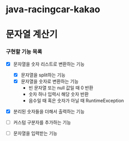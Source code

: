 # java-racingcar-kakao

# 문자열 계산기 
### 구현할 기능 목록
- [x] 문자열을 숫자 리스트로 변환하는 기능
  - [x] 문자열을 split하는 기능
  - [x] 문자열을 숫자로 변환하는 기능
    - 빈 문자열 또는 null 값일 때 0 반환
    - 숫자 하나 입력시 해당 숫자 반환
    - 음수일 때 혹은 숫자가 아닐 때 RuntimeException
- [x] 분리된 숫자들을 더해서 출력하는 기능
- [ ] 커스텀 구분자를 추가하는 기능  
- [ ] 문자열을 입력받는 기능  

 
 


